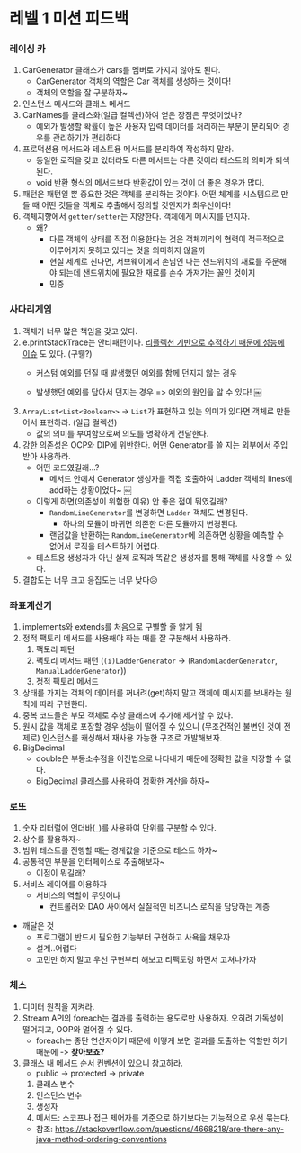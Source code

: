 # 레벨 1 미션 피드백

### 레이싱 카
1. CarGenerator 클래스가 cars를 멤버로 가지지 않아도 된다.
    * CarGenerator 객체의 역할은 Car 객체를 생성하는 것이다!
    * 객체의 역할을 잘 구분하자~
2. 인스턴스 메서드와 클래스 메서드
3. CarNames를 클래스화(일급 컬렉션)하여 얻은 장점은 무엇이었나?
    * 예외가 발생할 확률이 높은 사용자 입력 데이터를 처리하는 부분이 분리되어 경우를 관리하기가 편리하다
4. 프로덕션용 메서드와 테스트용 메서드를 분리하여 작성하지 말라.
    * 동일한 로직을 갖고 있더라도 다른 메서드는 다른 것이라 테스트의 의미가 퇴색된다.
    * void 반환 형식의 메서드보다 반환값이 있는 것이 더 좋은 경우가 많다.
5. 패턴은 패턴일 뿐 중요한 것은 객체를 분리하는 것이다. 어떤 체계를 시스템으로 만들 때 어떤 것들을 객체로 추출해서 정의할 것인지가 최우선이다!
6. 객체지향에서 `getter/setter`는 지양한다. 객체에게 메시지를 던지자.
    * 왜?
        - 다른 객체의 상태를 직접 이용한다는 것은 객체끼리의 협력이 적극적으로 이루어지지 못하고 있다는 것을 의미하지 않을까
        - 현실 세계로 친다면, 서브웨이에서 손님인 나는 샌드위치의 재료를 주문해야 되는데 샌드위치에 필요한 재료를 손수 가져가는 꼴인 것이지
        - 민증


### 사다리게임
1. 객체가 너무 많은 책임을 갖고 있다.
2. e.printStackTrace는 안티패턴이다. <u>리플렉션 기반으로 추적하기 때문에 성능에 이슈</u> 도 있다. (구뤵?)
    - 커스텀 예외를 던질 때 발생했던 예외를 함께 던지지 않는 경우
    
    - 발생했던 예외를 담아서 던지는 경우 => 예외의 원인을 알 수 있다!
￼
3. `ArrayList<List<Boolean>>` -> `List`가 표현하고 있는 의미가 있다면 객체로 만들어서 표현하라. (일급 컬렉션)
    - 값의 의미를 부여함으로써 의도를 명확하게 전달한다.
4. 강한 의존성은 OCP와 DIP에 위반한다. 어떤 Generator를 쓸 지는 외부에서 주입받아 사용하라.
    * 어떤 코드였길래…?
        * 메서드 안에서 Generator 생성자를 직접 호출하여 Ladder 객체의 lines에 add하는 상황이었다~
￼
    * 이렇게 하면(의존성이 위험한 이유) 안 좋은 점이 뭐였길래?
        - `RandomLineGenerator`를 변경하면 `Ladder` 객체도 변경된다.
            - 하나의 모듈이 바뀌면 의존한 다른 모듈까지 변경된다.
        - 랜덤값을 반환하는 `RandomLineGenerator`에 의존하면 상황을 예측할 수 없어서 로직을 테스트하기 어렵다.
    * 테스트용 생성자가 아닌 실제 로직과 똑같은 생성자를 통해 객체를 사용할 수 있다.
5. 결합도는 너무 크고 응집도는 너무 낮다😥


### 좌표계산기
1. implements와 extends를 처음으로 구별할 줄 알게 됨
2. 정적 팩토리 메서드를 사용해야 하는 때를 잘 구분해서 사용하라.
    1. 팩토리 패턴
    2. 팩토리 메서드 패턴 (`(i)LadderGenerator` -> (`RandomLadderGenerator`, `ManualLadderGenerator`))
    3. 정적 팩토리 메서드
3. 상태를 가지는 객체의 데이터를 꺼내려(get)하지 말고 객체에 메시지를 보내라는 원칙에 따라 구현한다.
4. 중복 코드들은 부모 객체로 추상 클래스에 추가해 제거할 수 있다.
5. 원시 값을 객체로 포장할 경우 성능이 떨어질 수 있으니 (무조건적인 불변인 것이 전제로) 인스턴스를 캐싱해서 재사용 가능한 구조로 개발해보자.
6. BigDecimal
    - double은 부동소수점을 이진법으로 나타내기 때문에 정확한 값을 저장할 수 없다.
    - BigDecimal 클래스를 사용하여 정확한 계산을 하자~


### 로또
1. 숫자 리터럴에 언더바(_)를 사용하여 단위를 구분할 수 있다.
2. 상수를 활용하자~
3. 범위 테스트를 진행할 때는 경계값을 기준으로 테스트 하자~
4. 공통적인 부분을 인터페이스로 추출해보자~
    * 이점이 뭐길래?
5. 서비스 레이어를 이용하자
    * 서비스의 역할이 무엇이냐
        * 컨트롤러와 DAO 사이에서 실질적인 비즈니스 로직을 담당하는 계층

* 깨달은 것
    * 프로그램이 반드시 필요한 기능부터 구현하고 사욕을 채우자
    * 설계..어렵다
    * 고민만 하지 말고 우선 구현부터 해보고 리팩토링 하면서 고쳐나가자


### 체스
1. 디미터 원칙을 지켜라.
2. Stream API의 foreach는 결과를 출력하는 용도로만 사용하자. 오히려 가독성이 떨어지고, OOP와 멀어질 수 있다.
    - foreach는 종단 연산자이기 때문에 어떻게 보면 결과를 도출하는 역할만 하기 때문에 -> **찾아보죠?**
3. 클래스 내 메서드 순서 컨벤션이 있으니 참고하라.
    * public -> protected -> private
    1. 클래스 변수
    2. 인스턴스 변수
    3. 생성자
    4. 메서드: 스코프나 접근 제어자를 기준으로 하기보다는 기능적으로 우선 묶는다.
    * 참조: https://stackoverflow.com/questions/4668218/are-there-any-java-method-ordering-conventions

